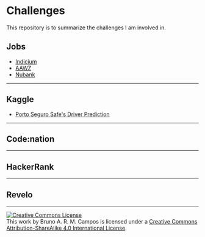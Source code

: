 # Challenges
This repository is to summarize the challenges I am involved in.

## Jobs
- [Indicium](https://github.com/brunocampos01/challenge-indicium)
- [AAWZ](https://github.com/brunocampos01/challenge-aawz)
- [Nubank](https://github.com/brunocampos01/challenge-nubank)

---
## Kaggle
- [Porto Seguro Safe's Driver Prediction](https://github.com/brunocampos01/porto-seguro-safe-driver-prediction)

---
## Code:nation

---
## HackerRank

---
## Revelo


---
<a rel="license" href="http://creativecommons.org/licenses/by-sa/4.0/"><img alt="Creative Commons License" style="border-width:0" src="https://i.creativecommons.org/l/by-sa/4.0/88x31.png" /></a><br />This work by <span xmlns:cc="http://creativecommons.org/ns#" property="cc:attributionName">Bruno A. R. M. Campos</span> is licensed under a <a rel="license" href="http://creativecommons.org/licenses/by-sa/4.0/">Creative Commons Attribution-ShareAlike 4.0 International License</a>.
